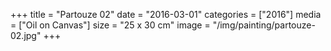 +++
title = "Partouze 02"
date = "2016-03-01"
categories = ["2016"]
media = ["Oil on Canvas"]
size = "25 x 30 cm"
image = "/img/painting/partouze-02.jpg"
+++
